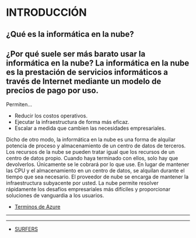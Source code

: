 # INTRODUCCIÓN 
## ¿Qué es la informática en la nube?
¿Por qué suele ser más barato usar la informática en la nube?
La informática en la nube es la prestación de servicios informáticos a través de Internet mediante un modelo de precios de pago por uso.
---
Permiten...

* Reducir los costos operativos.
* Ejecutar la infraestructura de forma más eficaz.
* Escalar a medida que cambien las necesidades empresariales.


Dicho de otro modo, la informática en la nube es una forma de alquilar potencia de proceso y almacenamiento de un centro de datos de terceros. Los recursos de la nube se pueden tratar igual que los recursos de un centro de datos propio. Cuando haya terminado con ellos, solo hay que devolverlos. Únicamente se le cobrará por lo que use. En lugar de mantener las CPU y el almacenamiento en un centro de datos, se alquilan durante el tiempo que sea necesario. El proveedor de nube se encarga de mantener la infraestructura subyacente por usted. La nube permite resolver rápidamente los desafíos empresariales más difíciles y proporcionar soluciones de vanguardia a los usuarios.








- [Terminos de Azure](https://github.com/XimeMael/RETO-1-MASTER/blob/main/Anythingextensionmd/SURFERS/AZURE.md)

---
---
- [SURFERS](https://github.com/XimeMael/RETO-1-MASTER/blob/main/Anythingextensionmd/SURFERS/SURFERS.md)